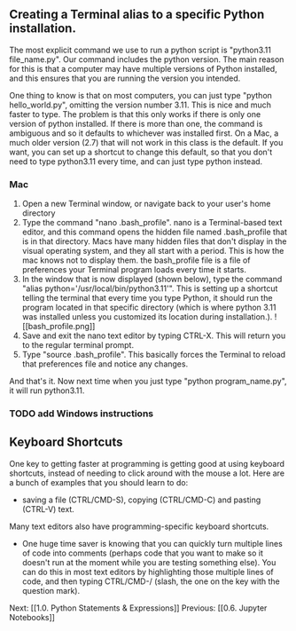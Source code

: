 
## Creating a Terminal alias to a specific Python installation.

The most explicit command we use to run a python script is "python3.11 file_name.py". Our command includes the python version. The main reason for this is that a computer may have multiple versions of Python installed, and this ensures that you are running the version you intended.

One thing to know is that on most computers, you can just type "python hello_world.py", omitting the version number 3.11. This is nice and much faster to type. The problem is that this only works if there is only one version of python installed. If there is more than one, the command is ambiguous and so it defaults to whichever was installed first. On a Mac, a much older version (2.7) that will not work in this class is the default. If you want, you can set up a shortcut to change this default, so that you don't need to type python3.11 every time, and can just type python instead.

### Mac
1. Open a new Terminal window, or navigate back to your user's home directory
2. Type the command "nano .bash_profile". nano is a Terminal-based text editor, and this command opens the hidden file named .bash_profile that is in that directory. Macs have many hidden files that don't display in the visual operating system, and they all start with a period. This is how the mac knows not to display them. the bash_profile file is a file of preferences your Terminal program loads every time it starts.
3. In the window that is now displayed (shown below), type the command "alias python='/usr/local/bin/python3.11'". This is setting up a shortcut telling the terminal that every time you type Python, it should run the program located in that specific directory (which is where python 3.11 was installed unless you customized its location during installation.).
 ![[bash_profile.png]]
5. Save and exit the nano text editor by typing CTRL-X. This will return you to the regular terminal prompt.
6. Type "source .bash_profile". This basically forces the Terminal to reload that preferences file and notice any changes.

And that's it. Now next time when you just type "python program_name.py", it will run python3.11.

### TODO add Windows instructions

## Keyboard Shortcuts

One key to getting faster at programming is getting good at using keyboard shortcuts, instead of needing to click around with the mouse a lot. Here are a bunch of examples that you should learn to do:
- saving a file (CTRL/CMD-S), copying (CTRL/CMD-C) and pasting (CTRL-V) text.

Many text editors also have programming-specific keyboard shortcuts.
- One huge time saver is knowing that you can quickly turn multiple lines of code into comments (perhaps code that you want to make so it doesn't run at the moment while you are testing something else). You can do this in most text editors by highlighting those multiple lines of code, and then typing CTRL/CMD-/ (slash, the one on the key with the question mark).



Next: [[1.0. Python Statements & Expressions]]
Previous: [[0.6. Jupyter Notebooks]]